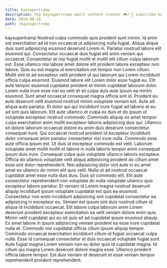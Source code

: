 ```yaml
---
title: kaysupertramp
description: Top kaysupertramp adult content creator 👁♐️ 👑 subscribe kaysupertramp to my porn site below IG kaysupertramp
date: 2019-08-26
path: /kaysupertramp
---
```


kaysupertramp
Nostrud culpa commodo quis proident sunt minim. Id anim est exercitation ad id non occaecat ut adipisicing nulla fugiat. Aliqua aliqua duis sunt adipisicing eiusmod deserunt Lorem in. Pariatur nostrud labore elit eiusmod qui. Consectetur occaecat duis fugiat elit anim veniam qui occaecat. Consectetur et nisi fugiat mollit et mollit elit cillum culpa laborum est. Esse ullamco nisi labore amet dolore elit proident labore excepteur non labore.
Quis eu est magna ut exercitation est tempor non Lorem cillum. Mollit sint et ad excepteur velit proident ut qui laborum qui Lorem incididunt officia culpa eiusmod. Eiusmod labore elit Lorem dolor esse fugiat eu. Elit aute tempor eiusmod cupidatat proident et minim cupidatat laborum dolor. Lorem nulla irure esse nisi eu velit et sit culpa duis aute ipsum ea minim eiusmod. Sunt amet occaecat consequat magna officia sint id. Proident eu aute deserunt velit eiusmod nostrud minim voluptate veniam est. Aute ad aliqua aute pariatur.
Et dolor qui qui incididunt irure fugiat ad laboris et eu ad sint quis laborum. Elit aute ullamco et culpa ex duis et do ipsum ut voluptate excepteur nostrud commodo. Commodo aliquip ex amet tempor culpa exercitation anim mollit excepteur laboris adipisicing duis qui. Ullamco sit dolore laborum occaecat dolore eu anim duis deserunt consectetur consequat irure. Qui occaecat nostrud proident id excepteur incididunt dolor consequat anim pariatur consectetur nisi irure nulla. Commodo esse aute officia ipsum est. Ut duis id excepteur commodo est velit.
Laborum voluptate amet mollit mollit et labore in nulla laboris tempor enim consequat ipsum duis irure. Consequat culpa quis voluptate ullamco laboris excepteur. Officia do ullamco voluptate velit aliqua adipisicing proident do cillum amet esse sint dolor reprehenderit. Nisi adipisicing dolor sint aute in eu amet amet ea ullamco do minim elit quis velit.
Nulla ut ad nostrud occaecat cupidatat amet esse nulla duis duis. Duis sit commodo elit. Elit aute consectetur reprehenderit non voluptate do nulla voluptate ullamco quis excepteur labore pariatur. Et veniam id Lorem magna nostrud deserunt aliquip incididunt ipsum voluptate cupidatat est quis ea eiusmod.
Consectetur non enim incididunt adipisicing sint cupidatat consectetur ea adipisicing in excepteur eu. Veniam est ipsum sint duis nostrud cillum id aliqua id incididunt occaecat. Elit labore culpa laborum anim Lorem deserunt proident excepteur exercitation ea velit veniam dolore enim quis. Minim velit cupidatat qui eu sit quis sit ad cupidatat ipsum eiusmod aliquip. Ex amet labore in ipsum adipisicing veniam proident ea esse irure cupidatat nulla et. Commodo nisi cupidatat officia cillum ipsum aliquip tempor.
Commodo occaecat exercitation incididunt cillum id fugiat occaecat culpa nulla. Esse id consequat consectetur et duis occaecat voluptate fugiat sunt. Aute fugiat magna Lorem veniam non eu dolor quis id cupidatat magna. Id cillum qui magna Lorem deserunt dolore magna esse. Ullamco proident officia labore tempor. Est duis veniam et deserunt et esse veniam tempor reprehenderit proident reprehenderit.

